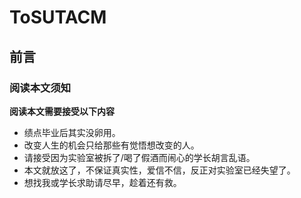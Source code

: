 # ToSUTACM
## 前言
### 阅读本文须知
**阅读本文需要接受以下内容**
- 绩点毕业后其实没卵用。
- 改变人生的机会只给那些有觉悟想改变的人。
- 请接受因为实验室被拆了/喝了假酒而闹心的学长胡言乱语。
- 本文就放这了，不保证真实性，爱信不信，反正对实验室已经失望了。
- 想找我或学长求助请尽早，趁着还有救。
